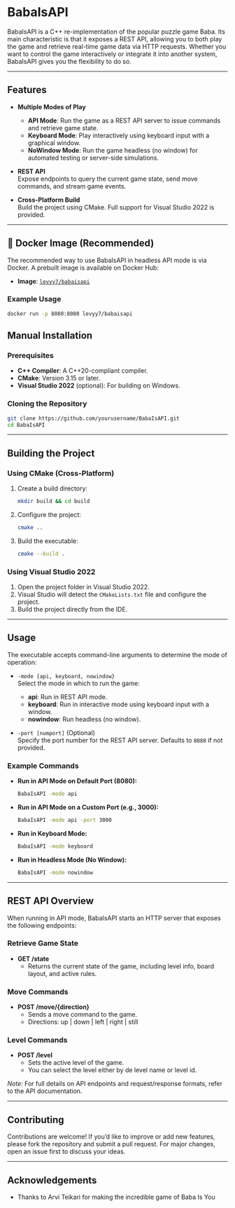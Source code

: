 # BabaIsAPI

BabaIsAPI is a C++ re-implementation of the popular puzzle game Baba. Its main characteristic is that it exposes a REST API, allowing you to both play the game and retrieve real-time game data via HTTP requests. Whether you want to control the game interactively or integrate it into another system, BabaIsAPI gives you the flexibility to do so.

---

## Features

- **Multiple Modes of Play**  
  - **API Mode**: Run the game as a REST API server to issue commands and retrieve game state.
  - **Keyboard Mode**: Play interactively using keyboard input with a graphical window.
  - **NoWindow Mode**: Run the game headless (no window) for automated testing or server-side simulations.

- **REST API**  
  Expose endpoints to query the current game state, send move commands, and stream game events.

- **Cross-Platform Build**  
  Build the project using CMake. Full support for Visual Studio 2022 is provided.

---


## 🚀 Docker Image (Recommended)

The recommended way to use BabaIsAPI in headless API mode is via Docker. A prebuilt image is available on Docker Hub:

- **Image**: [`levyy7/babaisapi`](https://hub.docker.com/r/levyy7/babaisapi)

### Example Usage

```bash
docker run -p 8080:8080 levyy7/babaisapi
```

## Manual Installation

### Prerequisites

- **C++ Compiler**: A C++20-compliant compiler.
- **CMake**: Version 3.15 or later.
- **Visual Studio 2022** (optional): For building on Windows.

### Cloning the Repository

```bash
git clone https://github.com/yourusername/BabaIsAPI.git
cd BabaIsAPI
```

---

## Building the Project

### Using CMake (Cross-Platform)

1. Create a build directory:
   ```bash
   mkdir build && cd build
   ```

2. Configure the project:
   ```bash
   cmake ..
   ```

3. Build the executable:
   ```bash
   cmake --build .
   ```

### Using Visual Studio 2022

1. Open the project folder in Visual Studio 2022.
2. Visual Studio will detect the `CMakeLists.txt` file and configure the project.
3. Build the project directly from the IDE.

---

## Usage

The executable accepts command-line arguments to determine the mode of operation:

- `-mode {api, keyboard, nowindow}`  
  Select the mode in which to run the game:
  - **api**: Run in REST API mode.
  - **keyboard**: Run in interactive mode using keyboard input with a window.
  - **nowindow**: Run headless (no window).

- `-port [numport]` (Optional)  
  Specify the port number for the REST API server. Defaults to `8080` if not provided.

### Example Commands

- **Run in API Mode on Default Port (8080):**
  ```bash
  BabaIsAPI -mode api
  ```

- **Run in API Mode on a Custom Port (e.g., 3000):**
  ```bash
  BabaIsAPI -mode api -port 3000
  ```

- **Run in Keyboard Mode:**
  ```bash
  BabaIsAPI -mode keyboard
  ```

- **Run in Headless Mode (No Window):**
  ```bash
  BabaIsAPI -mode nowindow
  ```

---

## REST API Overview

When running in API mode, BabaIsAPI starts an HTTP server that exposes the following endpoints:

### **Retrieve Game State**
- **GET /state**
  - Returns the current state of the game, including level info, board layout, and active rules.

### **Move Commands**
- **POST /move/{direction}**
  - Sends a move command to the game.
  - Directions: up | down | left | right | still

### **Level Commands**
- **POST /level**
  - Sets the active level of the game.
  - You can select the level either by de level name or level id.

*Note*: For full details on API endpoints and request/response formats, refer to the API documentation.

---

## Contributing

Contributions are welcome! If you’d like to improve or add new features, please fork the repository and submit a pull request. For major changes, open an issue first to discuss your ideas.


---

## Acknowledgements

- Thanks to Arvi Teikari for making the incredible game of Baba Is You
